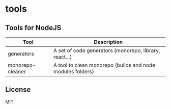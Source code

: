 # tools

## Tools for NodeJS

| Tool             | Description                                                |
| ---------------- | ---------------------------------------------------------- |
| generators       | A set of code generators (monorepo, library, react...)     |
| monorepo-cleaner | A tool to clean monorepo (builds and node modules folders) |

## License

MIT

